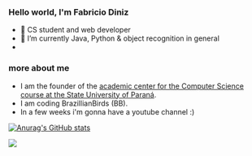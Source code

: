 ### Hello world, I'm Fabricio Diniz

- 🔭 CS student and web developer
- 🌱 I’m currently Java, Python & object recognition in general
- 
### more about me
- I am the founder of the [academic center for the Computer Science course at the State University of Paraná](https://www.instagram.com/caccompunespar/).
- I am coding BrazillianBirds (BB).
- In a few weeks i'm gonna have a youtube channel :)
  
[![Anurag's GitHub stats](https://github-readme-stats.vercel.app/api?username=fabriciopereiradiniz)](https://github.com/anuraghazra/github-readme-stats)
<div> 
  <a href="https://www.linkedin.com/in/fabriciopereiradiniz" target="_blank"><img src="https://img.shields.io/badge/-LinkedIn-%230077B5?style=for-the-badge&logo=linkedin&logoColor=white" target="_blank"></a> 
</div>
